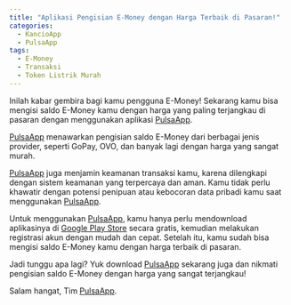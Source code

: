 ```yaml
---
title: "Aplikasi Pengisian E-Money dengan Harga Terbaik di Pasaran!"
categories:
  - KancioApp
  - PulsaApp
tags:
  - E-Money
  - Transaksi
  - Token Listrik Murah
---
```


Inilah kabar gembira bagi kamu pengguna E-Money! Sekarang kamu bisa mengisi saldo E-Money kamu dengan harga yang paling terjangkau di pasaran dengan menggunakan aplikasi [PulsaApp](https://play.google.com/store/apps/details?id=com.kancio.indonesia).

[PulsaApp](https://play.google.com/store/apps/details?id=com.kancio.indonesia) menawarkan pengisian saldo E-Money dari berbagai jenis provider, seperti GoPay, OVO, dan banyak lagi dengan harga yang sangat murah.

[PulsaApp](https://play.google.com/store/apps/details?id=com.kancio.indonesia) juga menjamin keamanan transaksi kamu, karena dilengkapi dengan sistem keamanan yang terpercaya dan aman. Kamu tidak perlu khawatir dengan potensi penipuan atau kebocoran data pribadi kamu saat menggunakan [PulsaApp](https://play.google.com/store/apps/details?id=com.kancio.indonesia).

Untuk menggunakan [PulsaApp](https://play.google.com/store/apps/details?id=com.kancio.indonesia), kamu hanya perlu mendownload aplikasinya di [Google Play Store](https://play.google.com/store/apps/details?id=com.kancio.indonesia&hl=en_GB&gl=US) secara gratis, kemudian melakukan registrasi akun dengan mudah dan cepat. Setelah itu, kamu sudah bisa mengisi saldo E-Money kamu dengan harga terbaik di pasaran.

Jadi tunggu apa lagi? Yuk download [PulsaApp](https://play.google.com/store/apps/details?id=com.kancio.indonesia) sekarang juga dan nikmati pengisian saldo E-Money dengan harga yang sangat terjangkau!

Salam hangat,
Tim [PulsaApp](https://play.google.com/store/apps/details?id=com.kancio.indonesia).